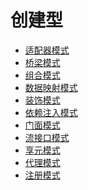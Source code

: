 创建型
===

* [适配器模式](Adapter)
* [桥梁模式](Bridge)
* [组合模式](Composite)
* [数据映射模式](DataMapper)
* [装饰模式](Decorator)
* [依赖注入模式](DependencyInjection)
* [门面模式](Facade)
* [流接口模式](FluentInterface)
* [享元模式](Flyweight)
* [代理模式](Proxy)
* [注册模式](Registry)
